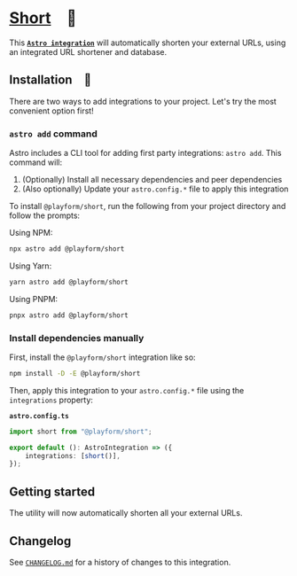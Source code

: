 # [Short] 🔗

This **[`Astro integration`][astro-integration]** will automatically shorten
your external URLs, using an integrated URL shortener and database.

## Installation 🚀

There are two ways to add integrations to your project. Let's try the most
convenient option first!

### `astro add` command

Astro includes a CLI tool for adding first party integrations: `astro add`. This
command will:

1. (Optionally) Install all necessary dependencies and peer dependencies
2. (Also optionally) Update your `astro.config.*` file to apply this integration

To install `@playform/short`, run the following from your project directory and
follow the prompts:

Using NPM:

```sh
npx astro add @playform/short
```

Using Yarn:

```sh
yarn astro add @playform/short
```

Using PNPM:

```sh
pnpx astro add @playform/short
```

### Install dependencies manually

First, install the `@playform/short` integration like so:

```sh
npm install -D -E @playform/short
```

Then, apply this integration to your `astro.config.*` file using the
`integrations` property:

**`astro.config.ts`**

```ts
import short from "@playform/short";

export default (): AstroIntegration => ({
	integrations: [short()],
});
```

## Getting started

The utility will now automatically shorten all your external URLs.

[Short]: HTTPS://NPMJS.Org/@playform/short
[astro-integration]: HTTPS://docs.astro.build/en/guides/integrations-guide/

## Changelog

See [`CHANGELOG.md`](CHANGELOG.md) for a history of changes to this integration.

